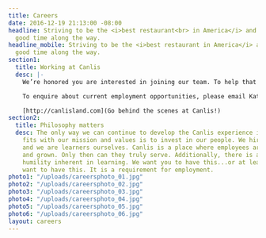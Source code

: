 ```yaml
---
title: Careers
date: 2016-12-19 21:13:00 -08:00
headline: Striving to be the <i>best restaurant<br> in America</i> and having a <br>damn
  good time along the way.
headline_mobile: Striving to be the <i>best restaurant in America</i> and have a damn
  good time along the way.
section1:
  title: Working at Canlis
  desc: |-
    We’re honored you are interested in joining our team. To help that process, we recommend you read most of this entire website to figure out what makes us tick. We recommend thinking about how working here will help you become more of who you want to become, not what you want to become. We recommend taking the advice of your mother — whatever it was she said, try to remember — it’s going to help you get a job here.

    To enquire about current employment opportunities, please email Katherine Coffman at [mailto:canlis@canlis.com](canlis@canlis.com).

    [http://canlisland.com](Go behind the scenes at Canlis!)
section2:
  title: Philosophy matters
  desc: The only way we can continue to develop the Canlis experience in a way that
    fits with our mission and values is to invest in our people. We hire learners
    and we are learners ourselves. Canlis is a place where employees are nurtured
    and grown. Only then can they truly serve. Additionally, there is a particular
    humility inherent in learning. We want you to have this...or at least to desperately
    want to have this. It is a requirement for employment.
photo1: "/uploads/careersphoto_01.jpg"
photo2: "/uploads/careersphoto_02.jpg"
photo3: "/uploads/careersphoto_03.jpg"
photo4: "/uploads/careersphoto_04.jpg"
photo5: "/uploads/careersphoto_05.jpg"
photo6: "/uploads/careersphoto_06.jpg"
layout: careers
---
```


